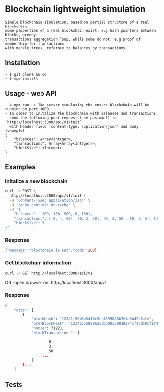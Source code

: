 # Blockchain lightweight simulation
    Simple blockchain simulation, based on partial structure of a real blockchain.
    some properties of a real blockchain exist, e.g hash pointers between blocks, greedy
    transactions aggregation loop, while some do not, e.g proof of membership for transactions
    with merkle trees, refernce to balances by transactions.
## Installation
    - $ git clone && cd
    - $ npm install
## Usage - web API
    - $ npm run -> The server simulating the entire blockchain will be running on port 3000
    - In order to initalize the blockchain with balances and transactions, 
      send the following post request (use postman!) to `http://localhost:3000/api/v1/init`
      with header field 'content-type: application/json' and body (example)
    {
    	"balances": Array<Integer>,
    	"transactions": Array<Array<Integer>>,
	    "blockSize": <Integer>
    }
## Examples
### Initalize a new blockchain
```bash
curl -X POST \
  http://localhost:3000/api/v1/init \
  -H 'Content-Type: application/json' \
  -H 'cache-control: no-cache' \
  -d '{
	"balances": [100, 150, 500, 0, 100],
	"transactions": [[0, 1, 50], [0, 2, 50], [0, 3, 50], [0, 3, 5], [1, 0, 100], [4, 3, 35]],
	"blockSize": 3
}'
```
### Response
```bash
{"message":"blockchain is set","code":200}
```

### Get blockchain information
```bash
curl -X GET http://localhost:3000/api/v1
```
OR
    -open browser on: http://localhost:3000/api/v1 
### Response
```bash
{
    "data": [
        {
            "blockHash": "12341f58b3b3410c9cf4699048b7e1a6b42c5bfe",
            "prevBlockHash": "12346c55829623cbd08ac9819a74cf47db8cf1f4",
            "nonce": 71223,
            "blockTransactions": [
                [
                    0,
                    3,
                    50
                ]...
            ]
        }...
    ]
```
### 
## Tests
